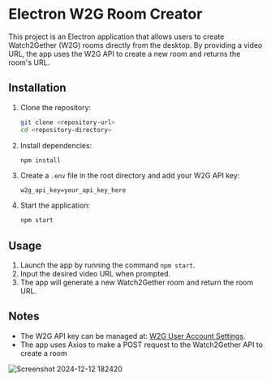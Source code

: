 # Electron W2G Room Creator

This project is an Electron application that allows users to create Watch2Gether (W2G) rooms directly from the desktop. By providing a video URL, the app uses the W2G API to create a new room and returns the room's URL.

## Installation

1. Clone the repository:

   ```bash
   git clone <repository-url>
   cd <repository-directory>
   ```

2. Install dependencies:

   ```bash
   npm install
   ```

3. Create a `.env` file in the root directory and add your W2G API key:

   ```env
   w2g_api_key=your_api_key_here
   ```

4. Start the application:

   ```bash
   npm start
   ```

## Usage

1. Launch the app by running the command `npm start`.
2. Input the desired video URL when prompted.
3. The app will generate a new Watch2Gether room and return the room URL.


## Notes

- The W2G API key can be managed at: [W2G User Account Settings](https://w2g.tv/en/account/edit_user/).
- The app uses Axios to make a POST request to the Watch2Gether API to create a room


![Screenshot 2024-12-12 182420](https://github.com/user-attachments/assets/df9e42b4-f02e-43df-9f8e-1733c63a5a64)
